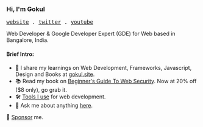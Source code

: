 ### Hi, I'm Gokul

<p>
  <samp>
   <a href="https://gokul.site">website</a> .
   <a href="https://twitter.com/gokul_i">twitter</a> .
   <a href="https://youtube.com/@gokulkrishh">youtube</a>
  </samp>
 </p>

Web Developer & Google Developer Expert (GDE) for Web based in Bangalore, India.

#### Brief Intro:

- 📩 I share my learnings on Web Development, Frameworks, Javascript, Design and Books at [gokul.site](https://gokul.site).
- 📚 Read my book on [Beginner's Guide To Web Security](https://gokul.site/book). Now at 20% off ($8 only), go grab it.
- 🛠 [Tools I use](http://gokul.site/blog/uses) for web development.
- 💬 Ask me about anything [here](https://github.com/gokulkrishh/gokulkrishh/issues).

🔗 [Sponsor](https://github.com/sponsors/gokulkrishh) me.
